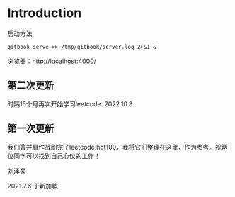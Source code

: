# Introduction
启动方法
```
gitbook serve >> /tmp/gitbook/server.log 2>&1 &
```
浏览器：http://localhost:4000/

## 第二次更新
时隔15个月再次开始学习leetcode.
2022.10.3



## 第一次更新
我们曾并肩作战刷完了leetcode hot100，我将它们整理在这里，作为参考。祝两位同学可以找到自己心仪的工作！

 刘泽豪

2021.7.6 于新加坡

